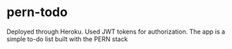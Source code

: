 # pern-todo
 Deployed through Heroku. Used JWT tokens for authorization. The app is a simple to-do list built with the PERN stack
 
 
